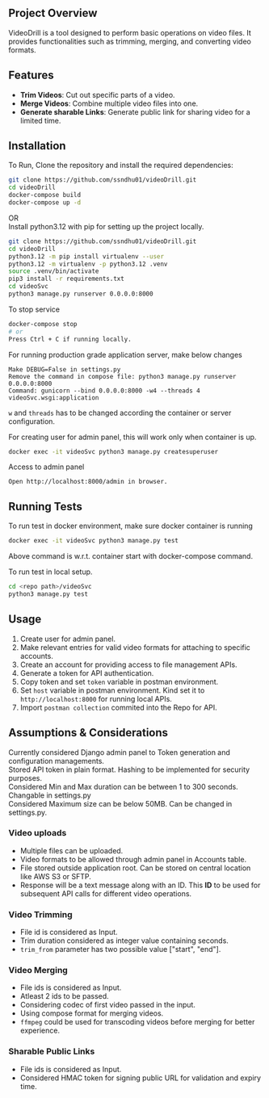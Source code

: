 ## Project Overview
VideoDrill is a tool designed to perform basic operations on video files. It provides functionalities such as trimming, merging, and converting video formats.

## Features
- **Trim Videos**: Cut out specific parts of a video.
- **Merge Videos**: Combine multiple video files into one.
- **Generate sharable Links**: Generate public link for sharing video for a limited time.


## Installation
To Run, Clone the repository and install the required dependencies:
```sh
git clone https://github.com/ssndhu01/videoDrill.git
cd videoDrill
docker-compose build 
docker-compose up -d 
```
OR<br>
Install python3.12 with pip for setting up the project locally.
```sh
git clone https://github.com/ssndhu01/videoDrill.git
cd videoDrill
python3.12 -m pip install virtualenv --user
python3.12 -m virtualenv -p python3.12 .venv
source .venv/bin/activate
pip3 install -r requirements.txt
cd videoSvc
python3 manage.py runserver 0.0.0.0:8000
```
To stop service
```sh
docker-compose stop
# or
Press Ctrl + C if running locally.
```

For running production grade application server, make below changes
```
Make DEBUG=False in settings.py
Remove the command in compose file: python3 manage.py runserver 0.0.0.0:8000
Command: gunicorn --bind 0.0.0.0:8000 -w4 --threads 4 videoSvc.wsgi:application
```
`w` and `threads` has to be changed according the container or server configuration.

For creating user for admin panel, this will work only when container is up.
```sh
docker exec -it videoSvc python3 manage.py createsuperuser
```
Access to admin panel
```
Open http://localhost:8000/admin in browser.
```

## Running Tests
To run test in docker environment, make sure docker container is running<br>
```sh
docker exec -it videoSvc python3 manage.py test
```
Above command is w.r.t. container start with docker-compose command.

To run test in local setup.
```sh
cd <repo path>/videoSvc
python3 manage.py test
```

## Usage
1) Create user for admin panel.
2) Make relevant entries for valid video formats for attaching to specific accounts.
3) Create an account for providing access to file management APIs.
4) Generate a token for API authentication.
5) Copy token and set `token` variable in postman environment.
6) Set `host` variable in postman environment. Kind set it to `http://localhost:8000` for running local APIs.
7) Import `postman collection` commited into the Repo for API.

## Assumptions & Considerations
Currently considered Django admin panel to Token generation and configuration managements.
<br>Stored API token in plain format. Hashing to be implemented for security purposes.
<br>Considered Min and Max duration can be between 1 to 300 seconds. Changable in settings.py
<br>Considered Maximum size can be below 50MB. Can be changed in settings.py.

### Video uploads
- Multiple files can be uploaded.
- Video formats to be allowed through admin panel in Accounts table.
- File stored outside application root. Can be stored on central location like AWS S3 or SFTP.
- Response will be a text message along with an ID. This <b>ID</b> to be used for subsequent API calls for different video operations.

### Video Trimming
- File id is considered as Input.
- Trim duration considered as integer value containing seconds. 
- `trim_from` parameter has two possible value ["start", "end"].

### Video Merging
- File ids is considered as Input.
- Atleast 2 ids to be passed.
- Considering codec of first video passed in the input.
- Using compose format for merging videos.
- `ffmpeg` could be used for transcoding videos before merging for better experience. 

### Sharable Public Links
- File ids is considered as Input.
- Considered HMAC token for signing public URL for validation and expiry time.



